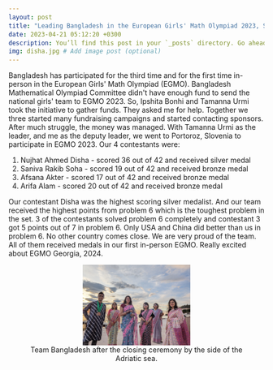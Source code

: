 ```yaml
---
layout: post
title: "Leading Bangladesh in the European Girls' Math Olympiad 2023, Slovenia"
date: 2023-04-21 05:12:20 +0300
description: You’ll find this post in your `_posts` directory. Go ahead and edit it and re-build the site to see your changes. # Add post description (optional)
img: disha.jpg # Add image post (optional)
---
```

Bangladesh has participated for the third time and for the first time in-person in the European Girls' Math Olympiad (EGMO). Bangladesh Mathematical Olympiad Committee didn't have enough fund to send the national girls' team to EGMO 2023. So, Ipshita Bonhi and Tamanna Urmi took the initiative to gather funds. They asked me for help. Together we three started many fundraising campaigns and started contacting sponsors. After much struggle, the money was managed. With Tamanna Urmi as the leader, and me as the deputy leader, we went to Portoroz, Slovenia to participate in EGMO 2023. Our 4 contestants were:

1. Nujhat Ahmed Disha - scored 36 out of 42 and received silver medal
2. Saniva Rakib Soha - scored 19 out of 42 and received bronze medal
3. Afsana Akter - scored 17 out of 42 and received bronze medal
4. Arifa Alam - scored 20 out of 42 and received bronze medal

Our contestant Disha was the highest scoring silver medalist. And our team received the highest points from problem 6 which is the toughest problem in the set. 3 of the contestants solved problem 6 completely and contestant 3 got 5 points out of 7 in problem 6. Only USA and China did better than us in problem 6. No other country comes close. We are very proud of the team. All of them received medals in our first in-person EGMO. Really excited about EGMO Georgia, 2024.
<figure>
<img src = "/assets/img/medals.jpg" height = "50%" width = "50%" style = "display: block; margin-left: auto; margin-right: auto;"> 
<center><figcaption> Team Bangladesh after the closing ceremony by the side of the Adriatic sea.</figcaption></center>
</figure>
